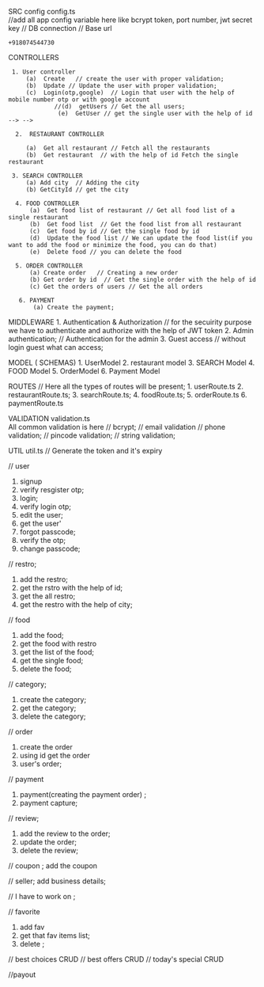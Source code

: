SRC
    config
        config.ts  
        //add all app config variable here like bcrypt token, port number, jwt secret key
        // DB connection
        // Base url

    +918074544730
CONTROLLERS

     1. User controller
         (a)  Create   // create the user with proper validation;
         (b)  Update // Update the user with proper validation;
         (c)  Login(otp,google)  // Login that user with the help of mobile number otp or with google account
                 //(d)  getUsers // Get the all users;
                  (e)  GetUser // get the single user with the help of id --> -->

      2.  RESTAURANT CONTROLLER
      
         (a)  Get all restaurant // Fetch all the restaurants
         (b)  Get restaurant  // with the help of id Fetch the single restaurant 

     3. SEARCH CONTROLLER
         (a) Add city  // Adding the city
         (b) GetCityId // get the city  

      4. FOOD CONTROLLER  
          (a)  Get food list of restaurant // Get all food list of a single restaurant 
          (b)  Get food list  // Get the food list from all restaurant
          (c)  Get food by id // Get the single food by id
          (d)  Update the food list // We can update the food list(if you want to add the food or minimize the food, you can do that)
          (e)  Delete food // you can delete the food

      5. ORDER CONTROLLER
          (a) Create order   // Creating a new order
          (b) Get order by id  // Get the single order with the help of id
          (c) Get the orders of users // Get the all orders

       6. PAYMENT
           (a) Create the payment;   

MIDDLEWARE
       1. Authentication & Authorization // for the secuirity purpose we have to authenticate and  authorize with the help of JWT token
       2. Admin authentication; // Authentication for the admin
       3. Guest access // without login guest what can access;

MODEL ( SCHEMAS)
      1. UserModel
      2. restaurant model
      3. SEARCH Model
      4. FOOD Model 
      5. OrderModel
      6. Payment Model

ROUTES
      // Here all the types of routes will be present;
      1. userRoute.ts
      2. restaurantRoute.ts;
      3. searchRoute.ts;
      4. foodRoute.ts;
      5. orderRoute.ts
      6. paymentRoute.ts

VALIDATION
     validation.ts  
     All common validation is here
     // bcrypt;
     // email validation
     // phone validation;
     // pincode validation;
     // string validation;


UTIL
    util.ts // Generate the token and it's expiry




// user
1. signup
2. verify resgister otp;
3. login;
4. verify login otp;
5. edit the user;
6. get the user'
7. forgot passcode;
8. verify the otp;
9. change passcode;

// restro;
1. add the restro;
2. get the rstro with the help of id;
3. get the all restro;
4. get the restro  with the help of city;

// food
1. add the food;
2. get the food with restro
3. get the list of  the food;
4. get the single food;  
5. delete the food;

// category;
1. create the category;
2. get the category;
3. delete the category;

// order
1. create the order
2. using id get the order
3. user's order;

// payment
1. payment(creating the payment order) ;
2. payment capture;

// review;
1. add the review to the order;
2. update the order;
3. delete the review;

// coupon ;
 add the coupon 

// seller;
 add business details;

// I have to work on ;

// favorite
1. add fav
2. get that fav items list;
3. delete ;

// best choices
CRUD
// best offers 
CRUD
// today's special
CRUD

//payout


      

